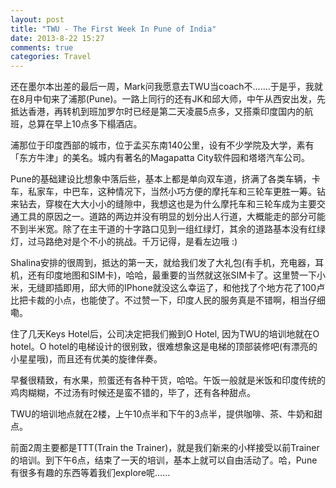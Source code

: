 ```yaml
---
layout: post
title: "TWU - The First Week In Pune of India"
date: 2013-8-22 15:27
comments: true
categories: Travel
---
```


还在墨尔本出差的最后一周，Mark问我愿意去TWU当coach不…….于是乎，我就在8月中旬来了浦那(Pune)。一路上同行的还有JK和邱大师，中午从西安出发，先抵达香港，再转机到班加罗尔时已经是第二天凌晨5点多，又搭乘印度国内的航班，总算在早上10点多下榻酒店。

浦那位于印度西部的城市，位于孟买东南140公里，设有不少学院及大学，素有「东方牛津」的美名。城内有著名的Magapatta City软件园和塔塔汽车公司。

Pune的基础建设比想象中落后些，基本上都是单向双车道，挤满了各类车辆，卡车，私家车，中巴车，这种情况下，当然小巧方便的摩托车和三轮车更胜一筹。钻来钻去，穿梭在大大小小的缝隙中，我想这也是为什么摩托车和三轮车成为主要交通工具的原因之一。道路的两边并没有明显的划分出人行道，大概能走的部分可能不到半米宽。除了在主干道的十字路口见到一组红绿灯，其余的道路基本没有红绿灯，过马路绝对是个不小的挑战。千万记得，是看左边哦 :)


Shalina安排的很周到，抵达的第一天，就给我们发了大礼包(有手机，充电器，耳机，还有印度地图和SIM卡)，哈哈，最重要的当然就这张SIM卡了。这里赞一下小米，无缝即插即用，邱大师的IPhone就没这么幸运了，和他找了个地方花了100卢比把卡裁的小点，也能使了。不过赞一下，印度人民的服务真是不错啊，相当仔细嘞。

住了几天Keys Hotel后，公司决定把我们搬到O Hotel, 因为TWU的培训地就在O hotel。O hotel的电梯设计的很别致，很难想象这是电梯的顶部装修吧(有漂亮的小星星哦)，而且还有优美的旋律伴奏。

早餐很精致，有水果，煎蛋还有各种干货，哈哈。午饭一般就是米饭和印度传统的鸡肉糊糊，不过汤有时候还是蛮不错的，毕了，还有各种甜点。

TWU的培训地点就在2楼，上午10点半和下午的3点半，提供咖啡、茶、牛奶和甜点。

前面2周主要都是TTT(Train the Trainer)，就是我们新来的小样接受以前Trainer的培训。到下午6点，结束了一天的培训，基本上就可以自由活动了。哈，Pune有很多有趣的东西等着我们explore呢……
